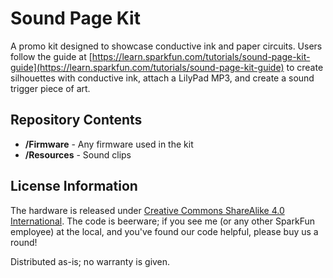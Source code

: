Sound Page Kit
==============

A promo kit designed to showcase conductive ink and paper circuits. Users follow the guide at [https://learn.sparkfun.com/tutorials/sound-page-kit-guide](https://learn.sparkfun.com/tutorials/sound-page-kit-guide) to create silhouettes with conductive ink, attach a LilyPad MP3, and create a sound trigger piece of art.
 
 Repository Contents
-------------------

* **/Firmware** - Any firmware used in the kit
* **/Resources** - Sound clips

License Information
-------------------
The hardware is released under [Creative Commons ShareAlike 4.0 International](https://creativecommons.org/licenses/by-sa/4.0/).
The code is beerware; if you see me (or any other SparkFun employee) at the local, and you've found our code helpful, please buy us a round!

Distributed as-is; no warranty is given.
